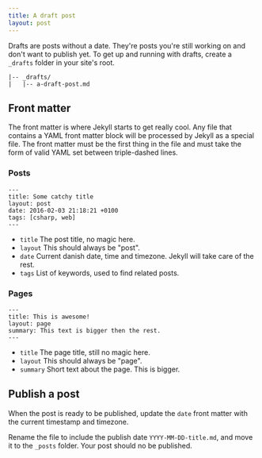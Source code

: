 ```yaml
---
title: A draft post
layout: post
---
```

Drafts are posts without a date. They're posts you're still working on and don't want to publish yet. To get up and running with drafts, create a `_drafts` folder in your site's root.

```
|-- _drafts/
|   |-- a-draft-post.md
```

## Front matter

The front matter is where Jekyll starts to get really cool. Any file that contains a YAML front matter block will be processed by Jekyll as a special file. The front matter must be the first thing in the file and must take the form of valid YAML set between triple-dashed lines.

### Posts

```
---
title: Some catchy title
layout: post
date: 2016-02-03 21:18:21 +0100
tags: [csharp, web]
---
```

- `title` The post title, no magic here.
- `layout` This should always be "post".
- `date` Current danish date, time and timezone. Jekyll will take care of the rest.
- `tags` List of keywords, used to find related posts.

### Pages

```
---
title: This is awesome!
layout: page
summary: This text is bigger then the rest.
---
```

- `title` The page title, still no magic here.
- `layout` This should always be "page".
- `summary` Short text about the page. This is bigger.

## Publish a post

When the post is ready to be published, update the `date` front matter with the current timestamp and timezone.

Rename the file to include the publish date `YYYY-MM-DD-title.md`, and move it to the `_posts` folder. Your post should no be published.
